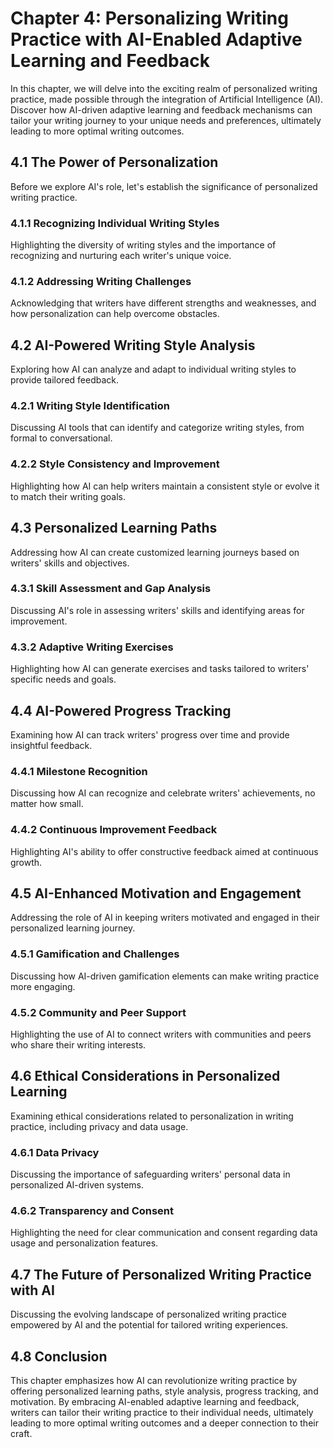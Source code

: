 Chapter 4: Personalizing Writing Practice with AI-Enabled Adaptive Learning and Feedback
========================================================================================

In this chapter, we will delve into the exciting realm of personalized writing practice, made possible through the integration of Artificial Intelligence (AI). Discover how AI-driven adaptive learning and feedback mechanisms can tailor your writing journey to your unique needs and preferences, ultimately leading to more optimal writing outcomes.

4.1 The Power of Personalization
--------------------------------

Before we explore AI's role, let's establish the significance of personalized writing practice.

### 4.1.1 Recognizing Individual Writing Styles

Highlighting the diversity of writing styles and the importance of recognizing and nurturing each writer's unique voice.

### 4.1.2 Addressing Writing Challenges

Acknowledging that writers have different strengths and weaknesses, and how personalization can help overcome obstacles.

4.2 AI-Powered Writing Style Analysis
-------------------------------------

Exploring how AI can analyze and adapt to individual writing styles to provide tailored feedback.

### 4.2.1 Writing Style Identification

Discussing AI tools that can identify and categorize writing styles, from formal to conversational.

### 4.2.2 Style Consistency and Improvement

Highlighting how AI can help writers maintain a consistent style or evolve it to match their writing goals.

4.3 Personalized Learning Paths
-------------------------------

Addressing how AI can create customized learning journeys based on writers' skills and objectives.

### 4.3.1 Skill Assessment and Gap Analysis

Discussing AI's role in assessing writers' skills and identifying areas for improvement.

### 4.3.2 Adaptive Writing Exercises

Highlighting how AI can generate exercises and tasks tailored to writers' specific needs and goals.

4.4 AI-Powered Progress Tracking
--------------------------------

Examining how AI can track writers' progress over time and provide insightful feedback.

### 4.4.1 Milestone Recognition

Discussing how AI can recognize and celebrate writers' achievements, no matter how small.

### 4.4.2 Continuous Improvement Feedback

Highlighting AI's ability to offer constructive feedback aimed at continuous growth.

4.5 AI-Enhanced Motivation and Engagement
-----------------------------------------

Addressing the role of AI in keeping writers motivated and engaged in their personalized learning journey.

### 4.5.1 Gamification and Challenges

Discussing how AI-driven gamification elements can make writing practice more engaging.

### 4.5.2 Community and Peer Support

Highlighting the use of AI to connect writers with communities and peers who share their writing interests.

4.6 Ethical Considerations in Personalized Learning
---------------------------------------------------

Examining ethical considerations related to personalization in writing practice, including privacy and data usage.

### 4.6.1 Data Privacy

Discussing the importance of safeguarding writers' personal data in personalized AI-driven systems.

### 4.6.2 Transparency and Consent

Highlighting the need for clear communication and consent regarding data usage and personalization features.

4.7 The Future of Personalized Writing Practice with AI
-------------------------------------------------------

Discussing the evolving landscape of personalized writing practice empowered by AI and the potential for tailored writing experiences.

4.8 Conclusion
--------------

This chapter emphasizes how AI can revolutionize writing practice by offering personalized learning paths, style analysis, progress tracking, and motivation. By embracing AI-enabled adaptive learning and feedback, writers can tailor their writing practice to their individual needs, ultimately leading to more optimal writing outcomes and a deeper connection to their craft.

